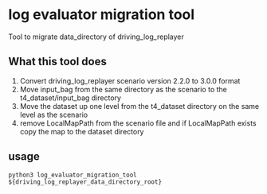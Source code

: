 # log evaluator migration tool

Tool to migrate data_directory of driving_log_replayer

## What this tool does

1. Convert driving_log_replayer scenario version 2.2.0 to 3.0.0 format
2. Move input_bag from the same directory as the scenario to the t4_dataset/input_bag directory
3. Move the dataset up one level from the t4_dataset directory on the same level as the scenario
4. remove LocalMapPath from the scenario file and if LocalMapPath exists copy the map to the dataset directory

## usage

```shell
python3 log_evaluator_migration_tool ${driving_log_replayer_data_directory_root}
```
